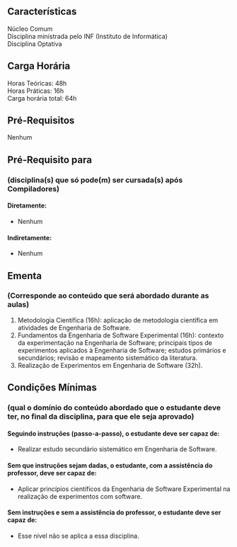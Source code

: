 ## Características  
Núcleo Comum  
Disciplina ministrada pelo INF (Instituto de Informática)  
Disciplina Optativa  

## Carga Horária  
Horas Teóricas: 48h  
Horas Práticas: 16h  
Carga horária total: 64h  

## Pré-Requisitos   
Nenhum

## Pré-Requisito para  
### (disciplina(s) que só pode(m) ser cursada(s) após Compiladores)  
  
#### Diretamente:
* Nenhum

#### Indiretamente:  
* Nenhum

## Ementa  
### (Corresponde ao conteúdo que será abordado durante as aulas)  
1.	Metodologia Científica (16h): aplicação de metodologia científica em atividades de Engenharia de Software. 
2.	Fundamentos da Engenharia de Software Experimental (16h): contexto da experimentação na Engenharia de Software; principais tipos de experimentos aplicados à Engenharia de Software; estudos primários e secundários; revisão e mapeamento sistemático da literatura. 
3.	Realização de Experimentos em Engenharia de Software (32h).


## Condições Mínimas  
### (qual o domínio do conteúdo abordado que o estudante deve ter, no final da disciplina, para que ele seja aprovado)  

#### Seguindo instruções (passo-a-passo), o estudante deve ser capaz de:  
* Realizar estudo secundário sistemático em Engenharia de Software.

#### Sem que instruções sejam dadas, o estudante, com a assistência do professor, deve ser capaz de:  
* Aplicar princípios científicos da Engenharia de Software Experimental na realização de experimentos com software.
    
#### Sem instruções e sem a assistência do professor, o estudante deve ser capaz de:  
* Esse nível não se aplica a essa disciplina.